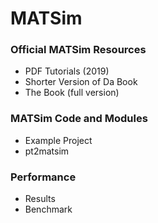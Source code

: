 # MATSim

### Official MATSim Resources

* PDF Tutorials (2019)
* Shorter Version of Da Book
* The Book (full version)

### MATSim Code and Modules

* Example Project
* pt2matsim

### Performance

* Results
* Benchmark

